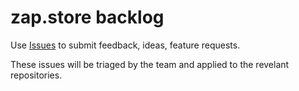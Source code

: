 # zap.store backlog

Use [Issues](https://github.com/zapstore/backlog/issues) to submit feedback, ideas, feature requests.

These issues will be triaged by the team and applied to the revelant repositories.
